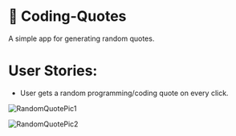 # 💬 Coding-Quotes

A simple app for generating random quotes.

# User Stories: 

- User gets a random programming/coding quote on every click.

![RandomQuotePic1](https://user-images.githubusercontent.com/31965741/92002588-4cc6ac80-ed40-11ea-8a53-5b139b6a65f0.png)

![RandomQuotePic2](https://user-images.githubusercontent.com/31965741/92002601-50f2ca00-ed40-11ea-8b15-271a0b2a9af5.png)
